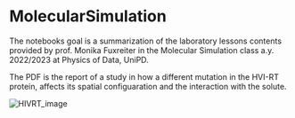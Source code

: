 # MolecularSimulation

The notebooks goal is a summarization of the laboratory lessons contents provided by prof. Monika Fuxreiter in the Molecular Simulation class a.y. 2022/2023 at Physics of Data, UniPD.

The PDF is the report of a study in how a different mutation in the HVI-RT protein, affects its spatial configuaration and the interaction with the solute.

![HIVRT_image](https://github.com/francescozambelli/MolecularSimulation/assets/72085064/e9cbe6a4-13b3-4f0a-b22e-cd7f39fbe517)
